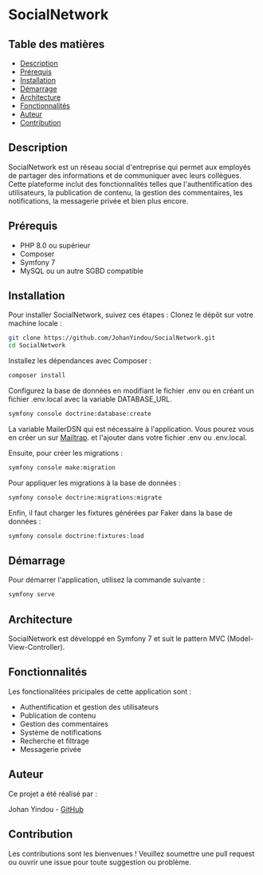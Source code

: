 # SocialNetwork

## Table des matières

  - [Description](#description)
  - [Prérequis](#prérequis)
  - [Installation](#installation)
  - [Démarrage](#démarrage)
  - [Architecture](#architecture)
  - [Fonctionnalités](#fonctionnalités)
  - [Auteur](#auteur)
  - [Contribution](#contribution)

## Description

SocialNetwork est un réseau social d'entreprise qui permet aux employés de partager des informations et de communiquer avec leurs collègues. Cette plateforme inclut des fonctionnalités telles que l'authentification des utilisateurs, la publication de contenu, la gestion des commentaires, les notifications, la messagerie privée et bien plus encore.

## Prérequis

- PHP 8.0 ou supérieur
- Composer
- Symfony 7
- MySQL ou un autre SGBD compatible

## Installation

Pour installer SocialNetwork, suivez ces étapes :
Clonez le dépôt sur votre machine locale :

```bash
git clone https://github.com/JohanYindou/SocialNetwork.git
cd SocialNetwork
```

Installez les dépendances avec Composer :

```bash
composer install
```

Configurez la base de données en modifiant le fichier .env ou en créant un fichier .env.local avec la variable DATABASE_URL.

```bash
symfony console doctrine:database:create
```

La variable MailerDSN qui est nécessaire à l'application.
Vous pourez vous en créer un sur [Mailtrap](mailtrap.io).
et l'ajouter dans votre fichier .env ou .env.local.

Ensuite, pour créer les migrations :

```bash
symfony console make:migration
```

Pour appliquer les migrations à la base de données :

```bash
symfony console doctrine:migrations:migrate
```

Enfin, il faut charger les fixtures générées par Faker dans la base de données :

```bash
symfony console doctrine:fixtures:load
```

## Démarrage

Pour démarrer l'application, utilisez la commande suivante :

```bash
symfony serve
```

## Architecture

SocialNetwork est développé en Symfony 7 et suit le pattern MVC (Model-View-Controller).

## Fonctionnalités

Les fonctionalitées pricipales de cette application sont :

- Authentification et gestion des utilisateurs
- Publication de contenu
- Gestion des commentaires
- Système de notifications
- Recherche et filtrage
- Messagerie privée

## Auteur

Ce projet a été réalisé par :

Johan Yindou - [GitHub](https://github.com/JohanYindou)

## Contribution

Les contributions sont les bienvenues ! Veuillez soumettre une pull request ou ouvrir une issue pour toute suggestion ou problème.
